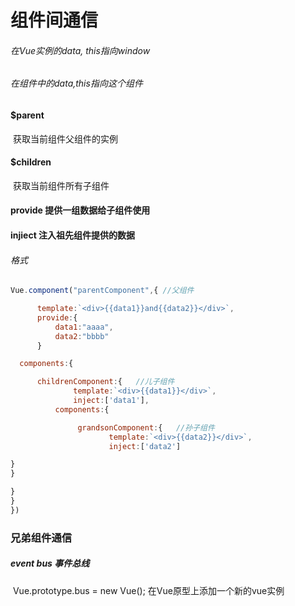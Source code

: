 # 组件间通信

 ###### *在Vue实例的data, this指向window*

###### *在组件中的data,this指向这个组件*



#### $parent

​      获取当前组件父组件的实例

#### $children

​    	获取当前组件所有子组件

 

####  provide  提供一组数据给子组件使用

#### injiect     注入祖先组件提供的数据

###### 格式

  ``` javascript
 Vue.component("parentComponent",{ //父组件

		template:`<div>{{data1}}and{{data2}}</div>`,
     	provide:{
            data1:"aaaa",
            data2:"bbbb"
        }

	components:{	

	    childrenComponent:{   //儿子组件
				template:`<div>{{data1}}</div>`,
     			inject:['data1'],
            components:{	

	   			 grandsonComponent:{   //孙子组件
						template:`<div>{{data2}}</div>`,
     					inject:['data2']

}
}

}
}
})
  ```



### 兄弟组件通信

   ##### 		event bus 事件总线

​      Vue.prototype.bus = new Vue();		在Vue原型上添加一个新的vue实例

​      